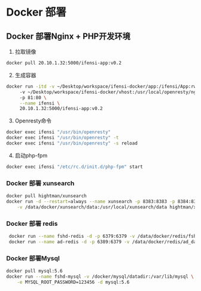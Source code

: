 # Docker 部署

## Docker 部署Nginx + PHP开发环境
1. 拉取镜像
```sh
docker pull 20.10.1.32:5000/ifensi-app:v0.2
```

2. 生成容器
```sh
docker run -itd -v ~/Desktop/workspace/ifensi-docker/app:/ifensi/App:rw \   # 挂载项目路径
     -v ~/Desktop/workspace/ifensi-docker/vhost:/usr/local/openresty/nginx/conf/vhost \  # 挂载nginx vhost 配置文件
     -p 81:80 \
     --name ifensi \
     20.10.1.32:5000/ifensi-app:v0.2
```

3. Openresty命令
```sh
docker exec ifensi "/usr/bin/openresty"
docker exec ifensi "/usr/bin/openresty" -t
docker exec ifensi "/usr/bin/openresty" -s reload
```
4. 启动php-fpm
```sh
docker exec ifensi "/etc/rc.d/init.d/php-fpm" start
```

### Docker 部署 xunsearch
```sh
docker pull hightman/xunsearch
docker run -d --restart=always --name xunsearch -p 8383:8383 -p 8384:8384 \
    -v /data/docker/xunsearch/data:/usr/local/xunsearch/data hightman/xunsearch:latest
```

### Docker 部署 redis
```sh
 docker run --name fshd-redis -d -p 6379:6379 -v /data/docker/redis/fshd_data:/data redis
 docker run --name ad-redis -d -p 6389:6379 -v /data/docker/redis/ad_data:/data redis
```
### Docker 部署Mysql

```sh
docker pull mysql:5.6
docker run --name fshd-mysql -v /docker/mysql/datadir:/var/lib/mysql \
    -e MYSQL_ROOT_PASSWORD=123456 -d mysql:5.6
```